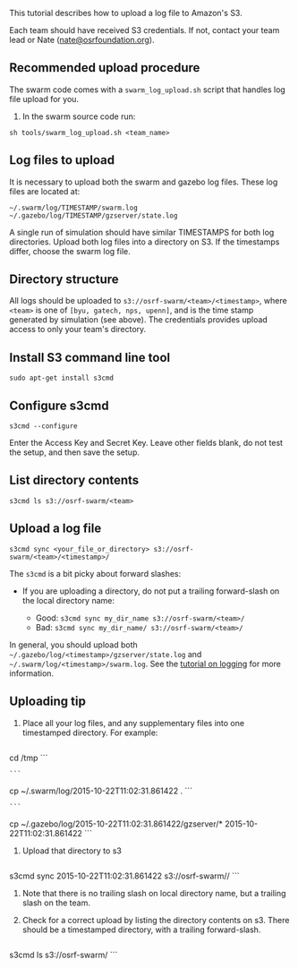 This tutorial describes how to upload a log file to Amazon's S3.


Each team should have received S3 credentials. If not, contact your team lead or Nate (nate@osrfoundation.org).

## Recommended upload procedure

The swarm code comes with a `swarm_log_upload.sh` script that handles log file upload for you.

1. In the swarm source code run:

```
sh tools/swarm_log_upload.sh <team_name>
```

## Log files to upload

It is necessary to upload both the swarm and gazebo log files. These log files are located at:

```
~/.swarm/log/TIMESTAMP/swarm.log
~/.gazebo/log/TIMESTAMP/gzserver/state.log
```

A single run of simulation should have similar TIMESTAMPS for both log directories. Upload both log files into a directory on S3. If the timestamps differ, choose the swarm log file.

## Directory structure

All logs should be uploaded to `s3://osrf-swarm/<team>/<timestamp>`, where `<team>` is one of `[byu, gatech, nps, upenn]`, and <timestamp> is the time stamp generated by simulation (see above). The credentials provides upload access to only your team's directory.

## Install S3 command line tool

`sudo apt-get install s3cmd`

## Configure s3cmd

`s3cmd --configure`

Enter the Access Key and Secret Key. Leave other fields blank, do not test the setup, and then save the setup.

## List directory contents

```
s3cmd ls s3://osrf-swarm/<team>
```

## Upload a log file

```
s3cmd sync <your_file_or_directory> s3://osrf-swarm/<team>/<timestamp>/
```

The `s3cmd` is a bit picky about forward slashes:

* If you are uploading a directory, do not put a trailing forward-slash on the local directory name:

    * Good: `s3cmd sync my_dir_name s3://osrf-swarm/<team>/`
    * Bad:  `s3cmd sync my_dir_name/ s3://osrf-swarm/<team>/`

In general, you should upload both `~/.gazebo/log/<timestamp>/gzserver/state.log` and `~/.swarm/log/<timestamp>/swarm.log`.  See the [tutorial on logging](https://bitbucket.org/osrf/swarm/wiki/Tutorial_9-Logging) for more information.

## Uploading tip

1. Place all your log files, and any supplementary files into one timestamped directory. For example:

    ```
cd /tmp
    ```

    ```
cp ~/.swarm/log/2015-10-22T11:02:31.861422 .
    ```

    ```
cp ~/.gazebo/log/2015-10-22T11:02:31.861422/gzserver/* 2015-10-22T11:02:31.861422 
    ```

1. Upload that directory to s3

    ```
s3cmd sync 2015-10-22T11:02:31.861422 s3://osrf-swarm/<team>/
    ```

1. Note that there is no trailing slash on local directory name, but a trailing slash on the team.

1. Check for a correct upload by listing the directory contents on s3. There should be a timestamped directory, with a trailing forward-slash.

    ```
s3cmd ls s3://osrf-swarm/<team>
    ```

